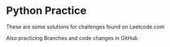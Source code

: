 # Python Practice

These are some solutions for challenges found on Leetcode.com

Also practicing Branches and code changes in GitHub